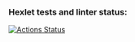 ### Hexlet tests and linter status:
[![Actions Status](https://github.com/ofey51/frontend-project-lvl1/workflows/hexlet-check/badge.svg)](https://github.com/ofey51/frontend-project-lvl1/actions)